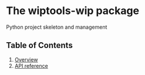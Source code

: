 # The wiptools-wip package

Python project skeleton and management

## Table of Contents

1. [Overview](overview.md)
2. [API reference](api-reference.md)
